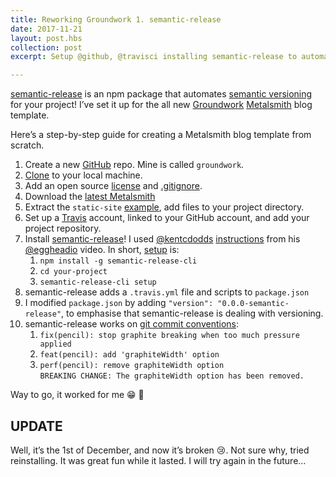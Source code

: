 ```yaml
---
title: Reworking Groundwork 1. semantic-release
date: 2017-11-21
layout: post.hbs
collection: post
excerpt: Setup @github, @travisci installing semantic-release to automate semantic versioning for new Groundwork @metalsmithio template

---
```


[semantic-release](https://www.npmjs.com/package/semantic-release) is an npm package that automates [semantic versioning](https://semver.org/) for your project! I’ve set it up for the all new [Groundwork](https://www.groundwork.rocks/) [Metalsmith](http://www.metalsmith.io/) blog template.

Here’s a step-by-step guide for creating a Metalsmith blog template from scratch.

1. Create a new [GitHub](https://github.com/) repo. Mine is called `groundwork`.
2. [Clone](https://help.github.com/articles/cloning-a-repository/) to your local machine.
3. Add an open source [license](https://help.github.com/articles/cloning-a-repository/) and [.gitignore](https://help.github.com/articles/ignoring-files/).
4. Download the [latest Metalsmith](https://github.com/segmentio/metalsmith/archive/master.zip)
5. Extract the `static-site` [example](https://github.com/segmentio/metalsmith/tree/master/examples/static-site), add files to your project directory.
6. Set up a [Travis](https://travis-ci.org/) account, linked to your GitHub account, and add your project repository.
7. Install [semantic-release](https://www.npmjs.com/package/semantic-release)! I used [@kentcdodds](https://twitter.com/kentcdodds) [instructions](https://egghead.io/lessons/javascript-automating-releases-with-semantic-release) from his [@eggheadio](https://twitter.com/eggheadio) video. In short, [setup](https://www.npmjs.com/package/semantic-release#setup) is:
    1. `npm install -g semantic-release-cli`
    2. `cd your-project`
    3. `semantic-release-cli setup`
8. semantic-release adds a `.travis.yml` file and scripts to `package.json`
9. I modified `package.json` by adding `"version": "0.0.0-semantic-release"`, to emphasise that semantic-release is dealing with versioning.
10. semantic-release works on [git commit conventions](https://www.npmjs.com/package/semantic-release#default-commit-message-format):
    1. `fix(pencil): stop graphite breaking when too much pressure applied`
    2. `feat(pencil): add 'graphiteWidth' option`
    3. `perf(pencil): remove graphiteWidth option`  
    `BREAKING CHANGE: The graphiteWidth option has been removed.`

Way to go, it worked for me 😁 🚀

## UPDATE

Well, it’s the 1st of December, and now it’s broken 😢. Not sure why, tried reinstalling. It was great fun while it lasted. I will try again in the future…

